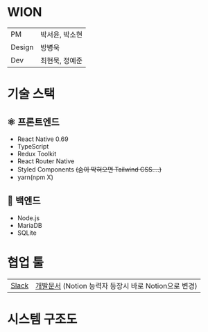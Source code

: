 <h1>WION</h1>

<table>
  <tr>
    <td>PM</td>
    <td>박서윤, 박소현</td>
  </tr>
  <tr>
    <td>Design</td>
    <td>방병욱</td>
  </tr>
  <tr>
    <td>Dev</td>
    <td>최현묵, 정예준</td>
  </tr>
</table>

<h1>기술 스택</h1>

<h2>⚛️ 프론트엔드</h2>
<ul>
  <li>React Native 0.69</li>
  <li>TypeScript</li>
  <li>Redux Toolkit</li>
  <li>React Router Native</li>
  <li>Styled Components <s>(숨이 막혀오면 Tailwind CSS....)</s></li>
  <li>yarn(npm X)</li>
</ul>

<h2>🐬 백엔드</h2>
<ul>
  <li>Node.js</li>
  <li>MariaDB</li>
  <li>SQLite</li>
</ul>

<h1>협업 툴</h1>
<table>
  <tr>
    <td>
      <a
        href="https://join.slack.com/t/wion-workspace/shared_invite/zt-1dos1w7pv-dlyTmDmkOjYp5pjs7kHS8w"
        >Slack</a
      >
    </td>
    <td>
      <a
        href="https://docs.google.com/document/d/1Sbs515iTLo5PZHlzADYajagYliFWSaWuGYZVU1Ljczo/edit?usp=sharing"
        >개발문서</a
      >
      (Notion 능력자 등장시 바로 Notion으로 변경)
    </td>
  </tr>
</table>

<h1>시스템 구조도</h1>
